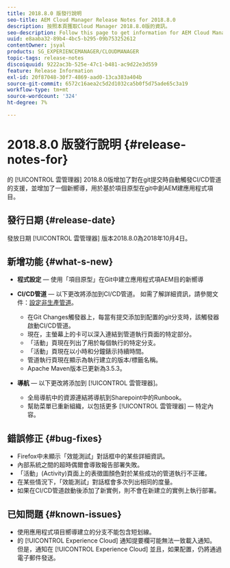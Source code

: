 ```yaml
---
title: 2018.8.0 版發行說明
seo-title: AEM Cloud Manager Release Notes for 2018.8.0
description: 按照本頁獲取Cloud Manager 2018.8.0版的資訊。
seo-description: Follow this page to get information for AEM Cloud Manager Release 2018.8.0.
uuid: e8aaba32-89b4-4bc5-b295-09b753252612
contentOwner: jsyal
products: SG_EXPERIENCEMANAGER/CLOUDMANAGER
topic-tags: release-notes
discoiquuid: 9222ac3b-525e-47c1-b481-ac9d22e3d559
feature: Release Information
exl-id: 20f87048-30f7-4869-aad0-13ca383a404b
source-git-commit: 6572c16aea2c5d2d1032ca5b0f5d75ade65c3a19
workflow-type: tm+mt
source-wordcount: '324'
ht-degree: 7%

---
```


# 2018.8.0 版發行說明 {#release-notes-for}

的 [!UICONTROL 雲管理器] 2018.8.0版增加了對在git提交時自動觸發CI/CD管道的支援，並增加了一個新嚮導，用於基於項目原型在git中創AEM建應用程式項目。

## 發行日期 {#release-date}

發放日期 [!UICONTROL 雲管理器] 版本2018.8.0為2018年10月4日。

## 新增功能 {#what-s-new}

* **程式設定**  — 使用「項目原型」在Git中建立應用程式項AEM目的新嚮導

* **CI/CD管道**  — 以下更改將添加到CI/CD管道。 如需了解詳細資訊，請參閱文件：[設定非生產管道](/help/using/production-pipelines.md)。

   * 在Git Changes觸發器上，每當有提交添加到配置的git分支時，該觸發器啟動CI/CD管道。
   * 現在，主螢幕上的卡可以深入連結到管道執行頁面的特定部分。
   * 「活動」頁現在列出了用於每個執行的特定分支。
   * 「活動」頁現在以小時和分鐘錶示持續時間。
   * 管道執行頁現在顯示為執行建立的版本/標籤名稱。
   * Apache Maven版本已更新為3.5.3。

* **導航**  — 以下更改將添加到 [!UICONTROL 雲管理器]。

   * 全局導航中的資源連結將導航到Sharepoint中的Runbook。
   * 幫助菜單已重新組織，以包括更多 [!UICONTROL 雲管理器] — 特定內容。

## 錯誤修正 {#bug-fixes}

* Firefox中未顯示「效能測試」對話框中的某些詳細資訊。
* 內部系統之間的超時偶爾會導致報告部署失敗。
* 「活動」(Activity)頁面上的表徵圖顏色對於某些成功的管道執行不正確。
* 在某些情況下，「效能測試」對話框會多次列出相同的度量。
* 如果在CI/CD管道啟動後添加了新實例，則不會在新建立的實例上執行部署。

## 已知問題 {#known-issues}

* 使用應用程式項目嚮導建立的分支不能包含短划線。
* 的 [!UICONTROL Experience Cloud] 通知提要欄可能無法一致載入通知。 但是，通知在 [!UICONTROL Experience Cloud] 並且，如果配置，仍將通過電子郵件發送。
